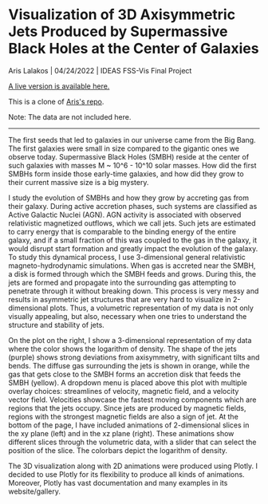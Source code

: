 # Visualization of 3D Axisymmetric Jets Produced by Supermassive Black Holes at the Center of Galaxies
  
Aris Lalakos | 04/24/2022 | IDEAS FSS-Vis Final Project

[A live version is available here.](https://ageller.github.io/IDEAS_FSS-Vis/FinalStudentProjects/2022spring/ArisLalakos/index.html)

This is a clone of [Aris's repo](https://github.com/Lalakos/IDEAS_visualization_class_2022).

Note: The data are not included here. 

____________________________________________________________________


The first seeds that led to galaxies in our universe came from the Big Bang. The first galaxies were small in size compared to the gigantic ones we observe today. Supermassive Black Holes (SMBH) reside at the center of such galaxies with masses M ~ 10^6 - 10^10 solar masses. How did the first SMBHs form inside those early-time galaxies, and how did they grow to their current massive size is a big mystery.

I study the evolution of SMBHs and how they grow by accreting gas from their galaxy. During active accretion phases, such systems are classified as Active Galactic Nuclei (AGN). AGN activity is associated with observed relativistic magnetized outflows, which we call jets. Such jets are estimated to carry energy that is comparable to the binding energy of the entire galaxy, and if a small fraction of this was coupled to the gas in the galaxy, it would disrupt start formation and greatly impact the evolution of the galaxy. 
To study this dynamical process, I use 3-dimensional general relativistic magneto-hydrodynamic simulations. When gas is accreted near the SMBH, a disk is formed through which the SMBH feeds and grows. During this, the jets are formed and propagate into the surrounding gas attempting to penetrate through it without breaking down. This process is very messy and results in asymmetric jet structures that are very hard to visualize in 2-dimensional plots. Thus, a volumetric representation of my data is not only visually appealing, but also, necessary when one tries to understand the structure and stability of jets.

On the plot on the right, I show a 3-dimensional representation of my data where the color shows the logarithm of density. The shape of the jets (purple) shows strong deviations from axisymmetry, with significant tilts and bends. The diffuse gas surrounding the jets is shown in orange, while the gas that gets close to the SMBH forms an accretion disk that feeds the SMBH (yellow). A dropdown menu is placed above this plot with multiple overlay choices: streamlines of velocity, magnetic field, and a velocity vector field. Velocities showcase the fastest moving components which are regions that the jets occupy. Since jets are produced by magnetic fields, regions with the strongest magnetic fields are also a sign of jet. At the bottom of the page, I have included animations of 2-dimensional slices in the xy plane (left) and in the xz plane (right). These animations show different slices through the volumetric data, with a slider that can select the position of the slice. The colorbars depict the logarithm of density.

The 3D visualization along with 2D animations were produced using Plotly. I decided to use Plotly for its flexibility to produce all kinds of animations. Moreover, Plotly has vast documentation and many examples in its website/gallery. 
  
